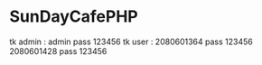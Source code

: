 ﻿# SunDayCafePHP
tk admin : admin pass 123456
tk user : 2080601364 pass 123456
          2080601428 pass 123456
